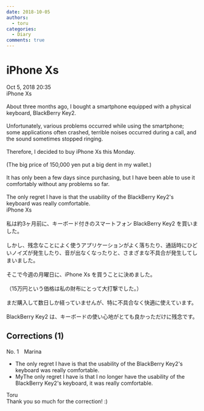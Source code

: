 ```yaml
---
date: 2018-10-05
authors:
  - toru
categories:
  - Diary
comments: true
---
```


# iPhone Xs
<div class="date">Oct 5, 2018 20:35</div>
<div id="post"><div id="body_show_ori">
iPhone Xs<br/><br/>About three months ago, I bought a smartphone equipped with a physical keyboard, BlackBerry Key2.<br/><br/>Unfortunately, various problems occurred while using the smartphone; some applications often crashed, terrible noises occurred during a call, and the sound sometimes stopped ringing.<br/><br/>Therefore, I decided to buy iPhone Xs this Monday.<br/><br/>(The big price of 150,000 yen put a big dent in my wallet.)<br/><br/>It has only been a few days since purchasing, but I have been able to use it comfortably without any problems so far.<br/><br/>The only regret I have is that the usability of the BlackBerry Key2's keyboard was really comfortable.
</div></div>

<!-- more -->

<div id="post_ja"><div id="body_show_mo">
iPhone Xs<br/><br/>私は約3ヶ月前に、キーボード付きのスマートフォン BlackBerry Key2 を買いました。<br/><br/>しかし、残念なことによく使うアプリケーションがよく落ちたり、通話時にひどいノイズが発生したり、音が出なくなったりと、さまざまな不具合が発生してしまいました。<br/><br/>そこで今週の月曜日に、iPhone Xs を買うことに決めました。<br/><br/>（15万円という価格は私の財布にとって大打撃でした。）<br/><br/>まだ購入して数日しか経っていませんが、特に不具合なく快適に使えています。<br/><br/>BlackBerry Key2 は、キーボードの使い心地がとても良かっただけに残念です。
</div></div>

## Corrections (1)
<div id="block"><div class="first_name"> No. 1　<span class="just_name">Marina</span></div><div id="block2">
<ul class="correction_field">
<li class="incorrect">The only regret I have is that the usability of the BlackBerry Key2's keyboard was really comfortable.</li>
<li class="corrected correct">
<span class="f_red">My</span><span class="f_gray"><span class="sline">The</span></span> only regret <span class="f_gray"><span class="sline">I have </span></span>is that <span class="f_red">I no longer have </span>the usability of the BlackBerry Key2's keyboard<span class="f_red">,</span> <span class="f_red">it </span>was really comfortable.
</li>
</ul>
</div><div class="name"><span class="just_name">Toru</span><br>
Thank you so much for the correction! :)
</div>
</div>
